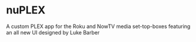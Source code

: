 nuPLEX
======

A custom PLEX app for the Roku and NowTV media set-top-boxes featuring an all new UI designed by Luke Barber
